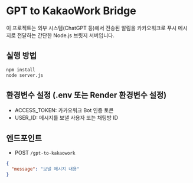 
# GPT to KakaoWork Bridge

이 프로젝트는 외부 시스템(ChatGPT 등)에서 전송된 알림을 카카오워크로 푸시 메시지로 전달하는 간단한 Node.js 브릿지 서버입니다.

## 실행 방법

```bash
npm install
node server.js
```

## 환경변수 설정 (.env 또는 Render 환경변수 설정)

- ACCESS_TOKEN: 카카오워크 Bot 인증 토큰
- USER_ID: 메시지를 보낼 사용자 또는 채팅방 ID

## 엔드포인트

- POST `/gpt-to-kakaowork`
```json
{
  "message": "보낼 메시지 내용"
}
```
